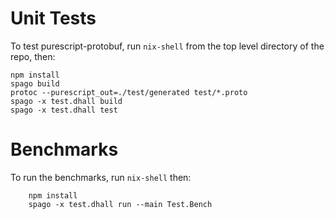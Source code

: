 # Unit Tests

To test purescript-protobuf, run `nix-shell` from the top level directory
of the repo, then:

    npm install
    spago build
    protoc --purescript_out=./test/generated test/*.proto
    spago -x test.dhall build
    spago -x test.dhall test

# Benchmarks

To run the benchmarks, run `nix-shell` then:

```
    npm install
    spago -x test.dhall run --main Test.Bench
```